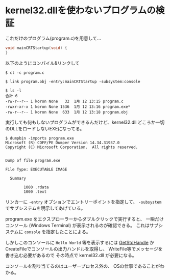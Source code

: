 # kernel32.dllを使わないプログラムの検証

これだけのプログラム(program.c)を用意して…

```c
void mainCRTStartup(void) {
}
```

以下のようにコンパイル&リンクして

```console
$ cl -c program.c

$ link program.obj -entry:mainCRTStartup -subsystem:console

$ ls -l
合計 6
-rw-r--r-- 1 koron None   32  1月 12 13:15 program.c
-rwxr-xr-x 1 koron None 1536  1月 12 13:16 program.exe*
-rw-r--r-- 1 koron None  633  1月 12 13:18 program.obj
```

実行しても何もしないプログラムができるんだけど、kernel32.dll どころか一切のDLLをロードしないEXEになってる。

```console
$ dumpbin -imports program.exe
Microsoft (R) COFF/PE Dumper Version 14.34.31937.0
Copyright (C) Microsoft Corporation.  All rights reserved.


Dump of file program.exe

File Type: EXECUTABLE IMAGE

  Summary

        1000 .rdata
        1000 .text
```

リンカーに `-entry` オプションでエントリーポイントを指定して、
`-subsystem` でサブシステムを明示してあげている。

program.exe をエクスプローラーからダブルクリックで実行すると、
一瞬だけコンソール (Windows Terminal) が表示されるのが確認できる。
これはサブシステムに `console` を指定したことによる。

しかしこのコンソールに `Hello World` 等を表示するには
[GetStdHandle](https://learn.microsoft.com/ja-jp/windows/console/getstdhandle) かCreateFileでコンソールの出力ハンドルを取得し、
WriteFile等でメッセージを書き込む必要があるので
その時点で kernel32.dll が必要になる。

コンソールを割り当てるのはユーザープロセス外の、
OSの仕事であることがわかる。
